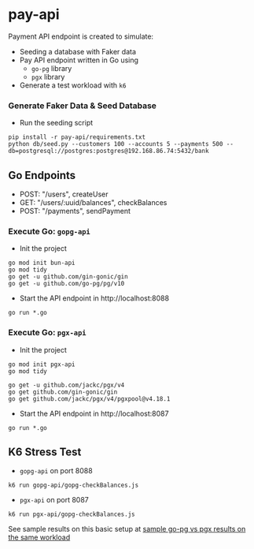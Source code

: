 # pay-api
Payment API endpoint is created to simulate:
* Seeding a database with Faker data
* Pay API endpoint written in Go using
  * `go-pg` library
  * `pgx` library
* Generate a test workload with `k6`

### Generate Faker Data & Seed Database

* Run the seeding script

```
pip install -r pay-api/requirements.txt
python db/seed.py --customers 100 --accounts 5 --payments 500 --db=postgresql://postgres:postgres@192.168.86.74:5432/bank
```

## Go Endpoints

*	POST: "/users", createUser
*	GET: "/users/:uuid/balances", checkBalances
*	POST: "/payments", sendPayment

### Execute Go: `gopg-api`

* Init the project

```shell
go mod init bun-api
go mod tidy
go get -u github.com/gin-gonic/gin
go get -u github.com/go-pg/pg/v10
```

* Start the API endpoint in http://localhost:8088

```
go run *.go
```

### Execute Go: `pgx-api`

* Init the project

```shell
go mod init pgx-api
go mod tidy

go get -u github.com/jackc/pgx/v4
go get github.com/gin-gonic/gin
go get github.com/jackc/pgx/v4/pgxpool@v4.18.1
```

* Start the API endpoint in http://localhost:8087

```
go run *.go
```

## K6 Stress Test

* `gopg-api` on port 8088

```
k6 run gopg-api/gopg-checkBalances.js
```

* `pgx-api` on port 8087

```
k6 run pgx-api/gopg-checkBalances.js
```

See sample results on this basic setup at [sample go-pg vs pgx results on the same workload](sample.log)
